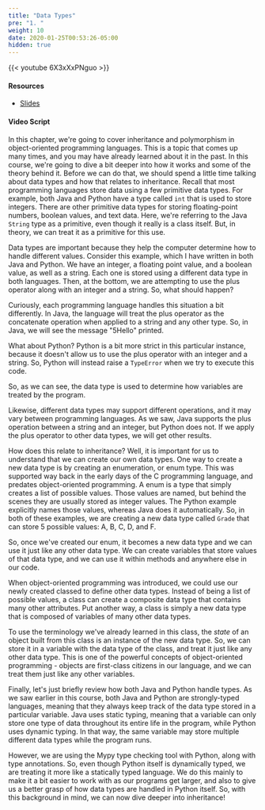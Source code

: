 ```yaml
---
title: "Data Types"
pre: "1. "
weight: 10
date: 2020-01-25T00:53:26-05:00
hidden: true
---
```


{{< youtube 6X3xXxPNguo >}}

#### Resources

* <a href="slides" target="_blank">Slides</a>

#### Video Script

In this chapter, we're going to cover inheritance and polymorphism in object-oriented programming languages. This is a topic that comes up many times, and you may have already learned about it in the past. In this course, we're going to dive a bit deeper into how it works and some of the theory behind it. Before we can do that, we should spend a little time talking about data types and how that relates to inheritance. Recall that most programming languages store data using a few primitive data types. For example, both Java and Python have a type called `int` that is used to store integers. There are other primitive data types for storing floating-point numbers, boolean values, and text data. Here, we're referring to the Java `String` type as a primitive, even though it really is a class itself. But, in theory, we can treat it as a primitive for this use.

Data types are important because they help the computer determine how to handle different values. Consider this example, which I have written in both Java and Python. We have an integer, a floating point value, and a boolean value, as well as a string. Each one is stored using a different data type in both languages. Then, at the bottom, we are attempting to use the plus operator along with an integer and a string. So, what should happen?

Curiously, each programming language handles this situation a bit differently. In Java, the language will treat the plus operator as the concatenate operation when applied to a string and any other type. So, in Java, we will see the message "5Hello" printed.

What about Python? Python is a bit more strict in this particular instance, because it doesn't allow us to use the plus operator with an integer and a string. So, Python will instead raise a `TypeError` when we try to execute this code. 

So, as we can see, the data type is used to determine how variables are treated by the program. 

Likewise, different data types may support different operations, and it may vary between programming languages. As we saw, Java supports the plus operation between a string and an integer, but Python does not. If we apply the plus operator to other data types, we will get other results.

How does this relate to inheritance? Well, it is important for us to understand that we can create our own data types. One way to create a new data type is by creating an enumeration, or enum type. This was supported way back in the early days of the C programming language, and predates object-oriented programming. A enum is a type that simply creates a list of possible values. Those values are named, but behind the scenes they are usually stored as integer values. The Python example explicitly names those values, whereas Java does it automatically. So, in both of these examples, we are creating a new data type called `Grade` that can store 5 possible values: A, B, C, D, and F. 

So, once we've created our enum, it becomes a new data type and we can use it just like any other data type. We can create variables that store values of that data type, and we can use it within methods and anywhere else in our code.

When object-oriented programming was introduced, we could use our newly created classed to define other data types. Instead of being a list of possible values, a class can create a composite data type that contains many other attributes. Put another way, a class is simply a new data type that is composed of variables of many other data types. 

To use the terminology we've already learned in this class, the _state_ of an object built from this class is an instance of the new data type. So, we can store it in a variable with the data type of the class, and treat it just like any other data type. This is one of the powerful concepts of object-oriented programming - objects are first-class citizens in our language, and we can treat them just like any other variables.

Finally, let's just briefly review how both Java and Python handle types. As we saw earlier in this course, both Java and Python are strongly-typed languages, meaning that they always keep track of the data type stored in a particular variable. Java uses static typing, meaning that a variable can only store one type of data throughout its entire life in the program, while Python uses dynamic typing. In that way, the same variable may store multiple different data types while the program runs. 

However, we are using the Mypy type checking tool with Python, along with type annotations. So, even though Python itself is dynamically typed, we are treating it more like a statically typed language. We do this mainly to make it a bit easier to work with as our programs get larger, and also to give us a better grasp of how data types are handled in Python itself. So, with this background in mind, we can now dive deeper into inheritance!